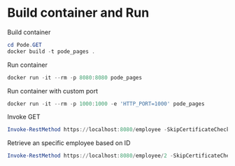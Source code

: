 # Build container and Run

Build container 

```PowerShell
cd Pode.GET
docker build -t pode_pages .
```

Run container 

```PowerShell
docker run -it --rm -p 8080:8080 pode_pages
```

Run container with custom port

```PowerShell
docker run -it --rm -p 1000:1000 -e 'HTTP_PORT=1000' pode_pages
```

Invoke GET

```PowerShell
Invoke-RestMethod https://localhost:8080/employee -SkipCertificateCheck
```

Retrieve an specific employee based on ID
```PowerShell
Invoke-RestMethod https://localhost:8080/employee/2 -SkipCertificateCheck
```